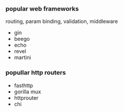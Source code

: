 ### popular web frameworks
routing, param binding, validation, middleware

* gin
* beego
* echo
* revel
* martini

### popullar http routers
* fasthttp
* gorilla mux
* httprouter
* chi